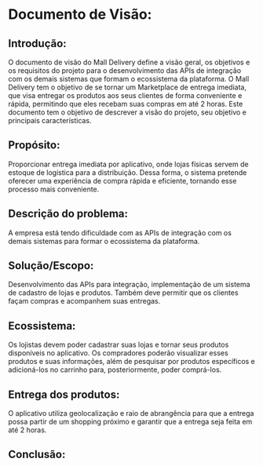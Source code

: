 # Documento de Visão:
## Introdução:
O documento de visão do Mall Delivery define a visão geral, os objetivos e os requisitos do projeto para o desenvolvimento das APIs de integração com os demais sistemas que formam o ecossistema da plataforma.
O Mall Delivery tem o objetivo de se tornar um Marketplace de entrega imediata, que visa entregar os produtos aos seus clientes de forma conveniente e rápida, permitindo que eles recebam suas compras em até 2 horas. Este documento tem o objetivo de descrever a visão do projeto, seu objetivo e principais características.

## Propósito:  
Proporcionar entrega imediata por aplicativo, onde lojas físicas servem de estoque de logística para a distribuição. Dessa forma, o sistema pretende oferecer uma
experiência de compra rápida e eficiente, tornando esse processo mais conveniente. 

## Descrição do problema:
 A empresa está tendo dificuldade com as APIs de integração com os demais sistemas para formar o ecossistema da plataforma. 

## Solução/Escopo:
Desenvolvimento das APIs para integração, implementação de um sistema de cadastro de lojas e produtos. Também deve permitir que os clientes façam compras e acompanhem
suas entregas.

## Ecossistema:
Os lojistas devem poder cadastrar suas lojas e tornar seus produtos disponíveis no aplicativo. Os compradores poderão visualizar esses produtos e suas informações, além
de pesquisar por produtos específicos e adicioná-los no carrinho para, posteriormente, poder comprá-los.

## Entrega dos produtos:
O aplicativo utiliza geolocalização e raio de abrangência para que a entrega possa partir de um shopping próximo e garantir que a entrega seja feita em até 2 horas.

## Conclusão:

